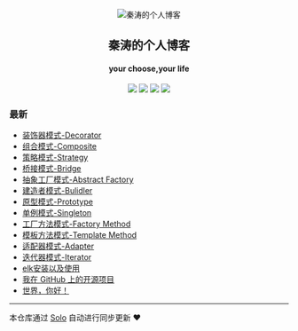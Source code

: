 <p align="center"><img alt="秦涛的个人博客" src="https://static.b3log.org/images/brand/solo-32.png"></p><h2 align="center">
秦涛的个人博客
</h2>

<h4 align="center">your choose,your life</h4>
<p align="center"><a title="秦涛的个人博客" target="_blank" href="https://github.com/qintao0203/solo-blog"><img src="https://img.shields.io/github/last-commit/qintao0203/solo-blog.svg?style=flat-square&color=FF9900"></a>
<a title="GitHub repo size in bytes" target="_blank" href="https://github.com/qintao0203/solo-blog"><img src="https://img.shields.io/github/repo-size/qintao0203/solo-blog.svg?style=flat-square"></a>
<a title="Solo Version" target="_blank" href="https://github.com/b3log/solo/releases"><img src="https://img.shields.io/badge/solo-3.6.6-f1e05a.svg?style=flat-square&color=blueviolet"></a>
<a title="Hits" target="_blank" href="https://github.com/b3log/hits"><img src="https://hits.b3log.org/qintao0203/solo-blog.svg"></a></p>

### 最新

* [装饰器模式-Decorator](http://www.taoqin.online/articles/2019/11/12/1573553893300.html)
* [组合模式-Composite](http://www.taoqin.online/articles/2019/11/12/1573545532626.html)
* [策略模式-Strategy](http://www.taoqin.online/articles/2019/11/12/1573542432382.html)
* [桥接模式-Bridge](http://www.taoqin.online/articles/2019/11/11/1573461894480.html)
* [抽象工厂模式-Abstract Factory](http://www.taoqin.online/articles/2019/11/11/1573457626709.html)
* [建造者模式-Bulidler](http://www.taoqin.online/articles/2019/11/11/1573443521074.html)
* [原型模式-Prototype](http://www.taoqin.online/articles/2019/11/11/1573439952938.html)
* [单例模式-Singleton](http://www.taoqin.online/articles/2019/11/05/1572943555619.html)
* [工厂方法模式-Factory Method](http://www.taoqin.online/articles/2019/11/05/1572941679915.html)
* [模板方法模式-Template Method](http://www.taoqin.online/articles/2019/11/05/1572925110742.html)
* [适配器模式-Adapter](http://www.taoqin.online/articles/2019/11/05/1572925086308.html)
* [迭代器模式-Iterator](http://www.taoqin.online/articles/2019/11/05/1572925030079.html)
* [elk安装以及使用](http://www.taoqin.online/articles/2019/10/31/1572485647330.html)
* [我在 GitHub 上的开源项目](http://www.taoqin.online/my-github-repos)
* [世界，你好！](http://www.taoqin.online/hello-solo)



---

本仓库通过 [Solo](https://github.com/b3log/solo) 自动进行同步更新 ❤️ 